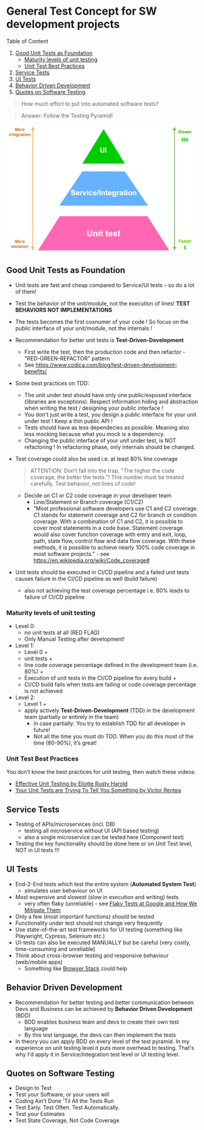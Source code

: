 # General Test Concept for SW development projects

Table of Content

1. [Good Unit Tests as Foundation](#Good-Unit-Tests-as-Foundation)
    - [Maturity levels of unit testing](#Maturity-levels-of-unit-testing)
    - [Unit Test Best Practices](#Unit-Test-Best-Practices)
2. [Service Tests](#Service-Tests)
3. [UI Tests](#UI-Tests)
4. [Behavior Driven Development](#Behavior-Driven-Development)
4. [Quotes on Software Testing](#Quotes-on-Software-Testing)

> How much effort to put into automated software tests? 

> Answer: Follow the Testing Pyramid!

![Testing Pyramid](pics/testing_pyramid.png "Testing Pyrami")


## Good Unit Tests as Foundation
- Unit tests are fast and cheap compared to Service/UI tests – so do a lot of them!
- Test the behavior of the unit/module, not the execution of lines! **TEST BEHAVIORS NOT IMPLEMENTATIONS**
- The tests becomes the first cosnumer of your code ! So focus on the public interface of your unit/module, not the internals !
- Recommendation for better unit tests is **Test-Driven-Development**
    - First write the test, then the production code and then refactor - "RED-GREEN-REFACTOR" pattern
    - See https://www.codica.com/blog/test-driven-development-benefits/
- Some best practices on TDD:
    - The unit under test should have only one public/exposed interface (libraries are exceptions). Respect information hiding and abstraction when writing the test / designing your public interface !
    - You don't just write a test, you design a public interface for your unit under test ! Keep a thin public API !
    - Tests should have as less dependecies as possible. Meaning also less mocking because what you mock is a dependency.
    - Changing the public interface of your unit under test, is NOT refactoring ! In refactoring phase, only internals should be changed.
      
- Test coverage could also be used i.e. at least 80% line coverage
    
    > ATTENTION: Don’t fall into the trap, "The higher the code coverage, the better the tests."! This number must be treated carefully. Test behavior, not lines of code!

    - Decide on C1 or C2 code coverage in your developer team
        - Line/Statement or Branch coverage (C1/C2)
        - “Most professional software developers use C1 and C2 coverage. C1 stands for statement coverage and C2 for branch or condition coverage. With a combination of C1 and C2, it is possible to cover most statements in a code base. Statement coverage would also cover function coverage with entry and exit, loop, path, state flow, control flow and data flow coverage. With these methods, it is possible to achieve nearly 100% code coverage in most software projects.” - see https://en.wikipedia.org/wiki/Code_coverage#

- Unit tests should be executed in CI/CD pipeline and a failed unit tests causes failure in the CI/CD pipeline as well (build failure)
    - also not achieving the test coverage percentage i.e. 80% leads to failure of CI/CD pipeline

### Maturity levels of unit testing
- Level 0:
    - no unit tests at all (RED FLAG)
    - Only Manual Testing after development!
- Level 1:
    - Level 0 +
    - unit tests + 
    - line code coverage percentage defined in the development team (i.e. 80%) +
    - Execution of unit tests in the CI/CD pipeline for every build +
    - CI/CD build fails when tests are failing or code coverage percentage is not achieved
- Level 2:
    - Level 1 + 
    - apply actively **Test-Driven-Development** (TDD) in the development team (partially or entirely in the team)
        - In case partially: You try to establish TDD for all developer in future!
        - Not all the time you must do TDD. When you do this most of the time (80-90%), it’s great!

### Unit Test Best Practices

You don’t know the best practices for unit testing, then watch these videos: 
- [Effective Unit Testing by Eliotte Rusty Harold](https://www.youtube.com/watch?v=fr1E9aVnBxw)
- [Your Unit Tests are Trying To Tell You Something by Victor Rentea](https://youtu.be/1-Aw-sRfqsQ)

## Service Tests
- Testing of APIs/microservices (incl. DB)
    - testing all microservice without UI (API based testing)
    - also a single microservice can be tested here (Component test)
- Testing the key functionality should be done here or on Unit Test level, NOT in UI tests !!!

## UI Tests
- End-2-End tests which test the entire system (**Automated System Test**)
    - simulates user behaviour on UI
- Most expensive and slowest (slow in execution and writing) tests
    - very often flaky (unreliable) - see [Flaky Tests at Google and How We Mitigate Them](https://testing.googleblog.com/2016/05/flaky-tests-at-google-and-how-we.html)
- Only a few (most important functions) should be tested
- Functionality under test should not change very frequently
- Use state-of-the-art test frameworks for UI testing (something like Playwright, Cypress, Selenium etc.)
- UI-tests can also be executed MANUALLY but be careful (very costly, time-consuming and unreliable)
- Think about cross-browser testing and responsive behaviour (web/mobile apps)
    - Something like [Browser Stack](https://www.browserstack.com/?utm_source=google&utm_medium=cpc&utm_platform=paidads&utm_content=668760067900&utm_campaign=Search-Brand-EMEA-Navigational&utm_campaigncode=Core+1004615&utm_term=e+browser%20stack) could help

## Behavior Driven Development
- Recommendation for better testing and better communication between Devs and Business can be achieved by **Behavior Driven Development** (BDD)
    - BDD enables business team and devs to create their own test language
    - By this test language, the devs can then implement the tests
- In theory you can apply BDD on every level of the test pyramid. In my experience on unit testing level it puts more overhead to testing. That's why I'd apply it in Service/Integration test level or UI testing level.

## Quotes on Software Testing

- Design to Test
- Test your Software, or your users will
- Coding Ain't Done 'Til All the Tests Run
- Test Early. Test Often. Test Automatically.
- Test your Estimates
- Test State Coverage, Not Code Coverage
